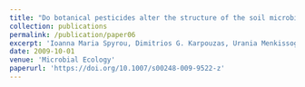 ```yaml
---
title: "Do botanical pesticides alter the structure of the soil microbial community?"
collection: publications
permalink: /publication/paper06
excerpt: 'Ioanna Maria Spyrou, Dimitrios G. Karpouzas, Urania Menkissoglu-Spiroudi. (2009) Do botanical pesticides alter the structure of the soil microbial community? Microbial Ecology, Vol. 58, Issue 4, pp 715-727'
date: 2009-10-01
venue: 'Microbial Ecology'
paperurl: 'https://doi.org/10.1007/s00248-009-9522-z'
---
```

